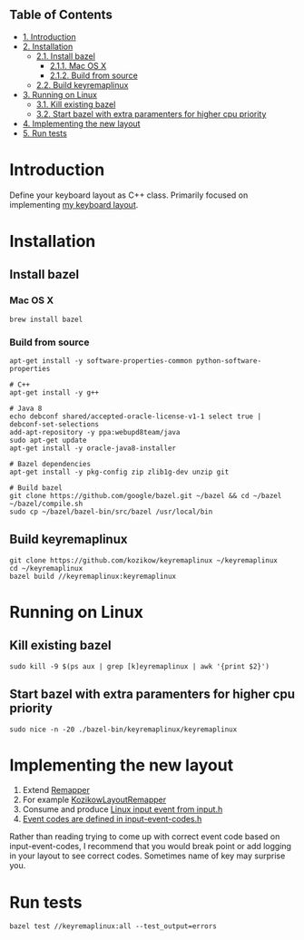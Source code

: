 <div id="table-of-contents">
<h2>Table of Contents</h2>
<div id="text-table-of-contents">
<ul>
<li><a href="#orgheadline1">1. Introduction</a></li>
<li><a href="#orgheadline6">2. Installation</a>
<ul>
<li><a href="#orgheadline4">2.1. Install bazel</a>
<ul>
<li><a href="#orgheadline2">2.1.1. Mac OS X</a></li>
<li><a href="#orgheadline3">2.1.2. Build from source</a></li>
</ul>
</li>
<li><a href="#orgheadline5">2.2. Build keyremaplinux</a></li>
</ul>
</li>
<li><a href="#orgheadline9">3. Running on Linux</a>
<ul>
<li><a href="#orgheadline7">3.1. Kill existing bazel</a></li>
<li><a href="#orgheadline8">3.2. Start bazel with extra paramenters for higher cpu priority</a></li>
</ul>
</li>
<li><a href="#orgheadline10">4. Implementing the new layout</a></li>
<li><a href="#orgheadline11">5. Run tests</a></li>
</ul>
</div>
</div>

# Introduction<a id="orgheadline1"></a>

Define your keyboard layout as C++ class.
Primarily focused on implementing [my keyboard layout](https://kozikow.wordpress.com/2013/11/15/the-only-alternative-keyboard-layout-youll-ever-need-as-a-programmer/).

# Installation<a id="orgheadline6"></a>

## Install bazel<a id="orgheadline4"></a>

### Mac OS X<a id="orgheadline2"></a>

    brew install bazel

### Build from source<a id="orgheadline3"></a>

    apt-get install -y software-properties-common python-software-properties
    
    # C++
    apt-get install -y g++
    
    # Java 8
    echo debconf shared/accepted-oracle-license-v1-1 select true | debconf-set-selections
    add-apt-repository -y ppa:webupd8team/java
    sudo apt-get update
    apt-get install -y oracle-java8-installer
    
    # Bazel dependencies
    apt-get install -y pkg-config zip zlib1g-dev unzip git
    
    # Build bazel
    git clone https://github.com/google/bazel.git ~/bazel && cd ~/bazel
    ~/bazel/compile.sh
    sudo cp ~/bazel/bazel-bin/src/bazel /usr/local/bin

## Build keyremaplinux<a id="orgheadline5"></a>

    git clone https://github.com/kozikow/keyremaplinux ~/keyremaplinux
    cd ~/keyremaplinux
    bazel build //keyremaplinux:keyremaplinux

# Running on Linux<a id="orgheadline9"></a>

## Kill existing bazel<a id="orgheadline7"></a>

    sudo kill -9 $(ps aux | grep [k]eyremaplinux | awk '{print $2}')

## Start bazel with extra paramenters for higher cpu priority<a id="orgheadline8"></a>

    sudo nice -n -20 ./bazel-bin/keyremaplinux/keyremaplinux

# Implementing the new layout<a id="orgheadline10"></a>

1.  Extend [Remapper](https://github.com/kozikow/keyremaplinux/blob/master/keyremaplinux/remapper/remapper.h)
2.  For example [KozikowLayoutRemapper](https://github.com/kozikow/keyremaplinux/blob/master/keyremaplinux/remapper/kozikow_layout_remapper.h)
3.  Consume and produce [Linux input event from input.h](https://github.com/torvalds/linux/blob/master/include/uapi/linux/input.h#L25)
4.  [Event codes are defined in input-event-codes.h](https://github.com/torvalds/linux/blob/master/include/uapi/linux/input-event-codes.h)

Rather than reading trying to come up with correct event code based on input-event-codes,
I recommend that you would break point or add logging in your layout to see correct codes. 
Sometimes name of key may surprise you.

# Run tests<a id="orgheadline11"></a>

    bazel test //keyremaplinux:all --test_output=errors
